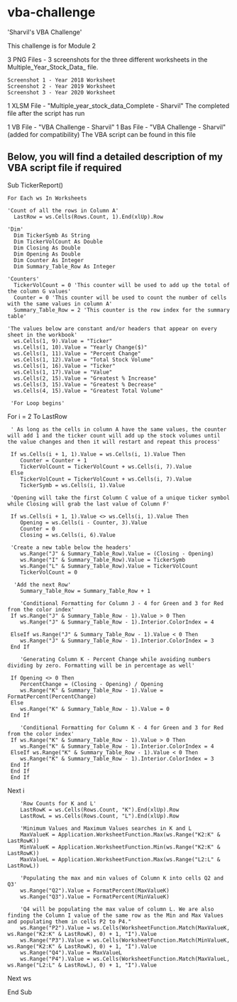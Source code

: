 # vba-challenge

'Sharvil's VBA Challenge'

This challenge is for Module 2

3 PNG Files - 3 screenshots for the three different worksheets in the Multiple_Year_Stock_Data_ file.

    Screenshot 1 - Year 2018 Worksheet
    Screenshot 2 - Year 2019 Worksheet
    Screenshot 3 - Year 2020 Worksheet

1 XLSM File - "Multiple_year_stock_data_Complete - Sharvil"
    The completed file after the script has run

1 VB File - "VBA Challenge - Sharvil"
1 Bas File - "VBA Challenge - Sharvil" (added for compatibility)
    The VBA script can be found in this file


Below, you will find a detailed description of my VBA script file if required
-----------------------------

Sub TickerReport()
    
    For Each ws In Worksheets
    
    'Count of all the rows in Column A'
      LastRow = ws.Cells(Rows.Count, 1).End(xlUp).Row
    
    'Dim'
      Dim TickerSymb As String
      Dim TickerVolCount As Double
      Dim Closing As Double
      Dim Opening As Double
      Dim Counter As Integer
      Dim Summary_Table_Row As Integer
            
    'Counters'
      TickerVolCount = 0 'This counter will be used to add up the total of the column G values'
      Counter = 0 'This counter will be used to count the number of cells with the same values in column A'
      Summary_Table_Row = 2 'This counter is the row index for the summary table'
            
    'The values below are constant and/or headers that appear on every sheet in the workbook'
      ws.Cells(1, 9).Value = "Ticker"
      ws.Cells(1, 10).Value = "Yearly Change($)"
      ws.Cells(1, 11).Value = "Percent Change"
      ws.Cells(1, 12).Value = "Total Stock Volume"
      ws.Cells(1, 16).Value = "Ticker"
      ws.Cells(1, 17).Value = "Value"
      ws.Cells(2, 15).Value = "Greatest % Increase"
      ws.Cells(3, 15).Value = "Greatest % Decrease"
      ws.Cells(4, 15).Value = "Greatest Total Volume"

     'For Loop begins'  
  For i = 2 To LastRow
     
     ' As long as the cells in column A have the same values, the counter will add 1 and the ticker count will add up the stock volumes until the value changes and then it will restart and repeat this process' 
     
     If ws.Cells(i + 1, 1).Value = ws.Cells(i, 1).Value Then
        Counter = Counter + 1
        TickerVolCount = TickerVolCount + ws.Cells(i, 7).Value
     Else
        TickerVolCount = TickerVolCount + ws.Cells(i, 7).Value
        TickerSymb = ws.Cells(i, 1).Value
     
     'Opening will take the first Column C value of a unique ticker symbol while Closing will grab the last value of Column F'
     
     If ws.Cells(i + 1, 1).Value <> ws.Cells(i, 1).Value Then
        Opening = ws.Cells(i - Counter, 3).Value
        Counter = 0
        Closing = ws.Cells(i, 6).Value
            
     'Create a new table below the headers'
        ws.Range("J" & Summary_Table_Row).Value = (Closing - Opening)
        ws.Range("I" & Summary_Table_Row).Value = TickerSymb
        ws.Range("L" & Summary_Table_Row).Value = TickerVolCount
        TickerVolCount = 0
      
      'Add the next Row'
        Summary_Table_Row = Summary_Table_Row + 1
        
        'Conditional Formatting for Column J - 4 for Green and 3 for Red from the color index'
     If ws.Range("J" & Summary_Table_Row - 1).Value > 0 Then
        ws.Range("J" & Summary_Table_Row - 1).Interior.ColorIndex = 4
        
     ElseIf ws.Range("J" & Summary_Table_Row - 1).Value < 0 Then
        ws.Range("J" & Summary_Table_Row - 1).Interior.ColorIndex = 3
     End If
        
        'Generating Column K - Percent Change while avoiding numbers dividing by zero. Formatting will be in percentage as well'

     If Opening <> 0 Then
        PercentChange = (Closing - Opening) / Opening
        ws.Range("K" & Summary_Table_Row - 1).Value = FormatPercent(PercentChange)
     Else
        ws.Range("K" & Summary_Table_Row - 1).Value = 0
     End If
     
        'Conditional Formatting for Column K - 4 for Green and 3 for Red from the color index'
     If ws.Range("K" & Summary_Table_Row - 1).Value > 0 Then
        ws.Range("K" & Summary_Table_Row - 1).Interior.ColorIndex = 4
     ElseIf ws.Range("K" & Summary_Table_Row - 1).Value < 0 Then
        ws.Range("K" & Summary_Table_Row - 1).Interior.ColorIndex = 3
     End If
     End If
     End If
     
   Next i
   
        'Row Counts for K and L'
        LastRowK = ws.Cells(Rows.Count, "K").End(xlUp).Row
        LastRowL = ws.Cells(Rows.Count, "L").End(xlUp).Row
                            
        'Minimum Values and Maximum Values searches in K and L
        MaxValueK = Application.WorksheetFunction.Max(ws.Range("K2:K" & LastRowK))
        MinValueK = Application.WorksheetFunction.Min(ws.Range("K2:K" & LastRowK))
        MaxValueL = Application.WorksheetFunction.Max(ws.Range("L2:L" & LastRowL))
        
        'Populating the max and min values of Column K into cells Q2 and Q3'
        ws.Range("Q2").Value = FormatPercent(MaxValueK)
        ws.Range("Q3").Value = FormatPercent(MinValueK)
        
        'Q4 will be populating the max value of column L. We are also finding the Column I value of the same row as the Min and Max Values and populating them in cells P2 to P4."
        ws.Range("P2").Value = ws.Cells(WorksheetFunction.Match(MaxValueK, ws.Range("K2:K" & LastRowK), 0) + 1, "I").Value
        ws.Range("P3").Value = ws.Cells(WorksheetFunction.Match(MinValueK, ws.Range("K2:K" & LastRowK), 0) + 1, "I").Value
        ws.Range("Q4").Value = MaxValueL
        ws.Range("P4").Value = ws.Cells(WorksheetFunction.Match(MaxValueL, ws.Range("L2:L" & LastRowL), 0) + 1, "I").Value
       
  Next ws
        
End Sub


